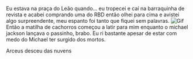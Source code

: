 Eu estava na praça do Leão quando... eu tropecei e caí na barraquinha de revista e acabei comprando uma do RBD então olhei para cima e avistei algo surpreendente, meu espanto foi tanto que fiquei sem palavras. 
![Gif](https://usagif.com/pt/emocoes-de-medo-horror-em-gifs/?srsltid=AfmBOop7SmOr6-1PbAvMQmR42c-__SQgKFzv2b2w-nzCQn-n2jwAU7dv)
Então a matilha de cachorros começou a latir para mim enquanto o michael jackson lançava o passinho, brabo.
Eu ri bastante apesar de estar com medo do Michael ter surgido dos mortos.


Arceus desceu das nuvens
